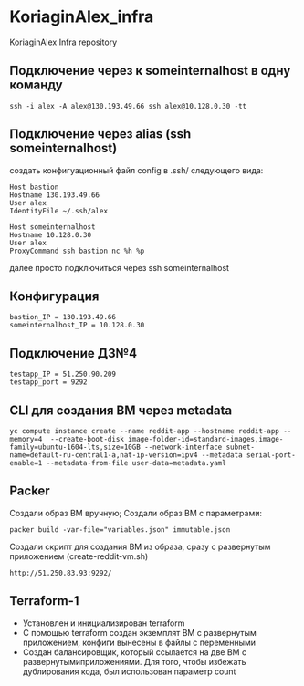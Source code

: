 # KoriaginAlex_infra
KoriaginAlex Infra repository

## Подключение через к someinternalhost в одну команду
```
ssh -i alex -A alex@130.193.49.66 ssh alex@10.128.0.30 -tt
```

## Подключение через alias (ssh someinternalhost)
создать конфигуационный файл config в .ssh/ следующего вида:
```
Host bastion
Hostname 130.193.49.66
User alex
IdentityFile ~/.ssh/alex

Host someinternalhost
Hostname 10.128.0.30
User alex
ProxyCommand ssh bastion nc %h %p
```
далее просто подключиться через ssh someinternalhost

## Конфигурация
```
bastion_IP = 130.193.49.66
someinternalhost_IP = 10.128.0.30
```
## Подключение ДЗ№4
```
testapp_IP = 51.250.90.209
testapp_port = 9292
```
## CLI для создания ВМ через metadata
```
yc compute instance create --name reddit-app --hostname reddit-app --memory=4  --create-boot-disk image-folder-id=standard-images,image-family=ubuntu-1604-lts,size=10GB --network-interface subnet-name=default-ru-central1-a,nat-ip-version=ipv4 --metadata serial-port-enable=1 --metadata-from-file user-data=metadata.yaml
```
## Packer
Создали образ ВМ вручную;
Создали образ ВМ с параметрами:
```
packer build -var-file="variables.json" immutable.json
```
Создали скрипт для создания ВМ из образа, сразу с развернутым приложением (create-reddit-vm.sh)
```
http://51.250.83.93:9292/
```
## Terraform-1
- Установлен и инициализирован terraform
- С помощью terraform создан экземплят ВМ с развернутым приложением, конфиги вынесены в файлы с переменными
- Создан балансировщик, который ссылается на две ВМ с развернутымиприложениями. Для того, чтобы избежать дублирования кода, был использован параметр count